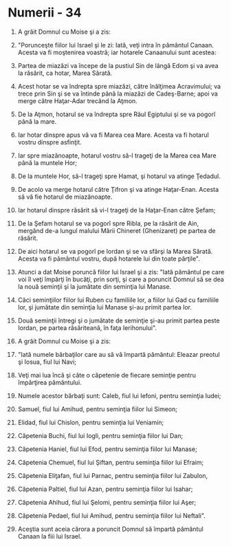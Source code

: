 # Numerii - 34

1. A grăit Domnul cu Moise şi a zis: 

2. "Porunceşte fiilor lui Israel şi le zi: Iată, veţi intra în pământul Canaan. Acesta va fi moştenirea voastră; iar hotarele Canaanului sunt acestea: 

3. Partea de miazăzi va începe de la pustiul Sin de lângă Edom şi va avea la răsărit, ca hotar, Marea Sărată. 

4. Acest hotar se va îndrepta spre miazăzi, către înălţimea Acravimului; va trece prin Sin şi se va întinde până la miazăzi de Cadeş-Barne; apoi va merge către Haţar-Adar trecând la Aţmon. 

5. De la Aţmon, hotarul se va îndrepta spre Râul Egiptului şi se va pogorî până la mare. 

6. Iar hotar dinspre apus vă va fi Marea cea Mare. Acesta va fi hotarul vostru dinspre asfinţit. 

7. Iar spre miazănoapte, hotarul vostru să-l trageţi de la Marea cea Mare până la muntele Hor; 

8. De la muntele Hor, să-l trageţi spre Hamat, şi hotarul va atinge Ţedadul. 

9. De acolo va merge hotarul către Ţifron şi va atinge Haţar-Enan. Acesta să vă fie hotarul de miazănoapte. 

10. Iar hotarul dinspre răsărit să vi-l trageţi de la Haţar-Enan către Şefam; 

11. De la Şefam hotarul se va pogorî spre Ribla, pe la răsărit de Ain, mergând de-a lungul malului Mării Chineret (Ghenizaret) pe partea de răsărit. 

12. De aici hotarul se va pogorî pe Iordan şi se va sfârşi la Marea Sărată. Acesta va fi pământul vostru, după hotarele lui din toate părţile". 

13. Atunci a dat Moise poruncă fiilor lui Israel şi a zis: "Iată pământul pe care voi îl veţi împărţi în bucăţi, prin sorţi, şi care a poruncit Domnul să se dea la nouă seminţii şi la jumătate din seminţia lui Manase. 

14. Căci seminţiilor fiilor lui Ruben cu familiile lor, a fiilor lui Gad cu familiile lor, şi jumătate din seminţia lui Manase şi-au primit partea lor. 

15. Două seminţii întregi şi o jumătate de seminţie şi-au primit partea peste Iordan, pe partea răsăriteană, în faţa Ierihonului". 

16. A grăit Domnul cu Moise şi a zis: 

17. "Iată numele bărbaţilor care au să vă împartă pământul: Eleazar preotul şi Iosua, fiul lui Navi; 

18. Veţi mai lua încă şi câte o căpetenie de fiecare seminţie pentru împărţirea pământului. 

19. Numele acestor bărbaţi sunt: Caleb, fiul lui Iefoni, pentru seminţia Iudei; 

20. Samuel, fiul lui Amihud, pentru seminţia fiilor lui Simeon; 

21. Elidad, fiul lui Chislon, pentru seminţia lui Veniamin; 

22. Căpetenia Buchi, fiul lui Iogli, pentru seminţia fiilor lui Dan; 

23. Căpetenia Haniel, fiul lui Efod, pentru seminţia fiilor lui Manase; 

24. Căpetenia Chemuel, fiul lui Şiftan, pentru seminţia fiilor lui Efraim; 

25. Căpetenia Eliţafan, fiul lui Parnac, pentru seminţia fiilor lui Zabulon, 

26. Căpetenia Paltiel, fiul lui Azan, pentru seminţia fiilor lui Isahar; 

27. Căpetenia Ahihud, fiul lui Şelomi, pentru seminţia fiilor lui Aşer; 

28. Căpetenia Pedael, fiul lui Amihud, pentru seminţia fiilor lui Neftali". 

29. Aceştia sunt aceia cărora a poruncit Domnul să împartă pământul Canaan la fiii lui Israel. 

